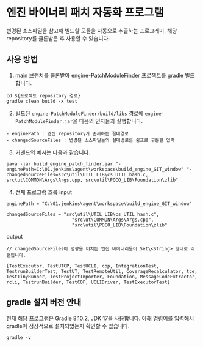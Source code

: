 # 엔진 바이너리 패치 자동화 프로그램

변경된 소스파일을 참고해 빌드할 모듈을 자동으로 추출하는 프로그래미. 해당 repository를 클론받은 후 사용할 수 있습니다.

## 사용 방법

1. main 브랜치를 클론받아 engine-PatchModuleFinder 프로젝트를 gradle 빌드합니다.
```
cd ${프로젝트 repository 경로}
gradle clean build -x test
```
2. 빌드된 `engine-PatchModuleFinder/build/libs` 경로에 `engine-PatchModuleFinder.jar`을 다음의 인자들과 실행합니다.
```
- enginePath : 엔진 repository가 존재하는 절대경로
- changedSourceFiles : 변경된 소스파일들의 절대경로를 쉼표로 구분한 입력
```
3. 커맨드의 예시는 다음과 같습니다.
```
java -jar build_engine_patch_finder.jar "-enginePath=C:\01.jenkins\agent\workspace\build_engine_GIT_window" "-changedSourceFiles=src\util\UTIL_LIB\cs_UTIL_hash.c, src\ut\COMMON\Args\Args.cpp, src\util\POCO_LIB\Foundation\zlib"
```
4. 전체 프로그램 흐름
input
```
enginePath = "C:\01.jenkins\agent\workspace\build_engine_GIT_window"

changedSourceFiles = "src\util\UTIL_LIB\cs_UTIL_hash.c", 
						"src\ut\COMMON\Args\Args.cpp", 
						"src\util\POCO_LIB\Foundation\zlib"
```
output
```
// changedSourceFiles이 영향을 미치는 엔진 바이너리들이 Set\<String> 형태로 리턴됩니다.

[TestExecutor, TestUTCP, TestUCLI, cop, IntegrationTest, TestrunBuilderTest, TestUT, TestRemoteUtil, CoverageRecalculator, tce, TestTinyRunner, TestProjectImporter, Foundation, MessageCodeExtractor, rcli, TestrunBuilder, TestCOP, UCLIDriver, TestExecutorTest]
```

## gradle 설치 버전 안내

현재 해당 프로그램은 Gradle 8.10.2, JDK 17을 사용합니다.
아래 명령어를 입력해서 gradle이 정상적으로 설치되었는지 확인할 수 있습니다.
```
gradle -v
```
